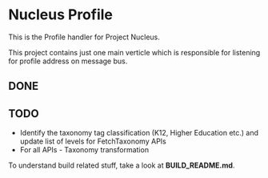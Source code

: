 Nucleus Profile
================

This is the Profile handler for Project Nucleus. 

This project contains just one main verticle which is responsible for listening for profile address on message bus. 

DONE
----


TODO
----
* Identify the taxonomy tag classification (K12, Higher Education etc.) and update list of levels for FetchTaxonomy APIs
* For all APIs - Taxonomy transformation
 

To understand build related stuff, take a look at **BUILD_README.md**.


